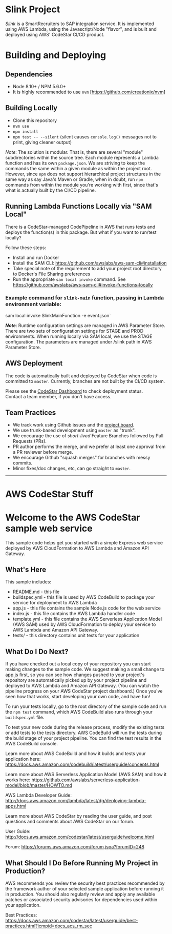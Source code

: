 # Slink Project #
_Slink_ is a SmartRecruiters to SAP integration service.  It is implemented using AWS Lambda, using the Javascript/Node "flavor", and is built and deployed using AWS' CodeStar CI/CD product.

# Building and Deploying #

## Dependencies ##
- Node 8.10+ / NPM 5.6.0+
- It is highly recommended to use `nvm` [https://github.com/creationix/nvm]

## Building Locally ##
- Clone this repository
- `nvm use`
- `npm install`
- `npm test -- --silent` (silent causes `console.log()` messages not to print, giving cleaner output)

_Note_:  The solution is modular.  That is, there are several "module" subdirectories within the source tree.  Each
module represents a Lambda function and has its own `package.json`.  We are striving to keep the commands the same
within a given module as within the project root.  However, since `npm` does not support hierarchical project structures
in the same way as say Java's Maven or Gradle, when in doubt, run `npm` commands from within the module you're
working with first, since that's what is actually built by the CI/CD pipeline.

## Running Lambda Functions Locally via "SAM Local" ##
There is a CodeStar-managed CodePipeline in AWS that runs tests and deploys the function(s) in this package.  But what if you want to run/test locally?

Follow these steps:
- Install and run Docker
- Install the SAM CLI:  https://github.com/awslabs/aws-sam-cli#installation
- Take special note of the requirement to add your project root directory to Docker's File Sharing preferences
- Run the appropriate `sam local invoke` command.  See https://github.com/awslabs/aws-sam-cli#invoke-functions-locally

### Example command for `slink-main` function, passing in Lambda environment variable:

sam local invoke SlinkMainFunction -e event.json`

_**Note**_: Runtime configuration settings are managed in AWS Parameter Store. There are two sets of configuration settings 
for STAGE and PROD environments. When running locally via SAM local, we use the STAGE configuration. The parameters are 
managed under /slink path in AWS Parameter Store.


## AWS Deployment ##
The code is automatically built and deployed by CodeStar when code is committed to `master`.  Currently, branches
are not built by the CI/CD system.

Please see the [CodeStar Dashboard](http://tinyurl.com/yc4ymbrm) to check deployment status.  
Contact a team member, if you don't have access.

## Team Practices ##
- We track work using Github issues and the [project board](https://github.com/buildit/slink/projects/1).
- We use trunk-based development using `master` as "trunk".  
- We encourage the use of _short-lived_ Feature Branches followed by Pull Requests (PRs).
- PR author performs the merge, and we prefer at least one approval from a PR reviewer before merge.
- We encourage Github "squash merges" for branches with messy commits. 
- Minor fixes/doc changes, etc, can go straight to `master`.

---

# AWS CodeStar Stuff #

Welcome to the AWS CodeStar sample web service
==============================================

This sample code helps get you started with a simple Express web service
deployed by AWS CloudFormation to AWS Lambda and Amazon API Gateway.

What's Here
-----------

This sample includes:

* README.md - this file
* buildspec.yml - this file is used by AWS CodeBuild to package your
  service for deployment to AWS Lambda
* app.js - this file contains the sample Node.js code for the web service
* index.js - this file contains the AWS Lambda handler code
* template.yml - this file contains the AWS Serverless Application Model (AWS SAM) used
  by AWS CloudFormation to deploy your service to AWS Lambda and Amazon API
  Gateway.
* tests/ - this directory contains unit tests for your application


What Do I Do Next?
------------------

If you have checked out a local copy of your repository you can start making
changes to the sample code.  We suggest making a small change to app.js first,
so you can see how changes pushed to your project's repository are automatically
picked up by your project pipeline and deployed to AWS Lambda and Amazon API Gateway.
(You can watch the pipeline progress on your AWS CodeStar project dashboard.)
Once you've seen how that works, start developing your own code, and have fun!

To run your tests locally, go to the root directory of the
sample code and run the `npm test` command, which
AWS CodeBuild also runs through your `buildspec.yml` file.

To test your new code during the release process, modify the existing tests or
add tests to the tests directory. AWS CodeBuild will run the tests during the
build stage of your project pipeline. You can find the test results
in the AWS CodeBuild console.

Learn more about AWS CodeBuild and how it builds and tests your application here:
https://docs.aws.amazon.com/codebuild/latest/userguide/concepts.html

Learn more about AWS Serverless Application Model (AWS SAM) and how it works here:
https://github.com/awslabs/serverless-application-model/blob/master/HOWTO.md

AWS Lambda Developer Guide:
http://docs.aws.amazon.com/lambda/latest/dg/deploying-lambda-apps.html

Learn more about AWS CodeStar by reading the user guide, and post questions and
comments about AWS CodeStar on our forum.

User Guide: http://docs.aws.amazon.com/codestar/latest/userguide/welcome.html

Forum: https://forums.aws.amazon.com/forum.jspa?forumID=248

What Should I Do Before Running My Project in Production?
------------------

AWS recommends you review the security best practices recommended by the framework
author of your selected sample application before running it in production. You
should also regularly review and apply any available patches or associated security
advisories for dependencies used within your application.

Best Practices: https://docs.aws.amazon.com/codestar/latest/userguide/best-practices.html?icmpid=docs_acs_rm_sec
